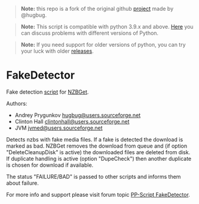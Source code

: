 > **Note:** this repo is a fork of the original github [project](https://github.com/nzbget/FakeDetector)
> made by @hugbug.

> **Note:** This script is compatible with python 3.9.x and above. 
[Here](https://github.com/nzbgetcom/nzbget/discussions/56) you can discuss problems with different versions of Python.

> **Note:** If you need support for older versions of python, you can try your luck with older [releases](https://github.com/nzbget/FakeDetector/releases).

# FakeDetector
Fake detection [script](https://nzbget.com/documentation/extension-scripts/) for [NZBGet](https://nzbget.com).

Authors:
- Andrey Prygunkov <hugbug@users.sourceforge.net>
- Clinton Hall <clintonhall@users.sourceforge.net>
- JVM <jvmed@users.sourceforge.net>

Detects nzbs with fake media files. If a fake is detected the download is marked as bad. NZBGet removes the download from queue and (if option "DeleteCleanupDisk" is active) the downloaded files are deleted from disk. If duplicate handling is active (option "DupeCheck") then another duplicate is chosen for download if available.

The status "FAILURE/BAD" is passed to other scripts and informs them about failure.

For more info and support please visit forum topic [PP-Script FakeDetector](http://nzbget.net/forum/viewtopic.php?f=8&t=1394).
